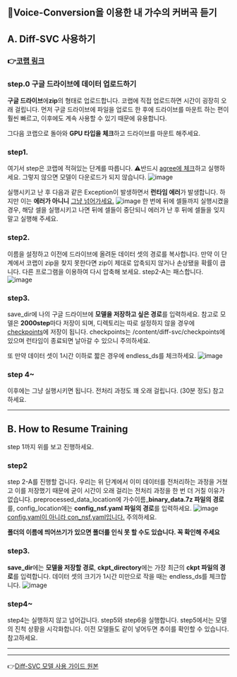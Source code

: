 <h>🎤Voice-Conversion을 이용한 내 가수의 커버곡 듣기</h>
-----------

## A. Diff-SVC 사용하기
### 👉[코랩 링크](https://colab.research.google.com/drive/18iQULcuyLp305OebGk_OYt2dZO0F_LOM)

### step.0 구글 드라이브에 데이터 업로드하기
**구글 드라이브**에**zip**의 형태로 업로드합니다.
코랩에 직접 업로드하면 시간이 굉장히 오래 걸립니다.
먼저 구글 드라이브에 파일을 업로드 한 후에 드라이브를 마운트 하는 편이 훨씬 빠르고, 이후에도 계속 사용할 수 있기 때문에 유용합니다.

그다음 코랩으로 돌아와 **GPU 타입을 체크**하고 드라이브를 마운트 해주세요.

### step1.
여기서 step은 코랩에 적혀있는 단계를 따릅니다. 
⚠️반드시 <u>agree에 체크</u>하고 실행하세요. 그렇지 않으면 모델이 다운로드가 되지 않습니다.
![image](https://github.com/qorjiwon/VO-CO/assets/82700743/425ef103-3a43-488d-896e-29a74c56606c)


실행시키고 난 후 다음과 같은 Exception이 발생하면서 **런타임 에러**가 발생합니다. 하지만 이는 **에러가 아니니** <u>그냥 넘어가세요.</u>
![image](https://github.com/qorjiwon/VO-CO/assets/82700743/ebff83c1-82b0-42ee-8094-52acf77959a3)
한 번에 뒤에 셀들까지 실행시켰을 경우, 해당 셀을 실행시키고 나면 뒤에 셀들이 중단되니 에러가 난 후 뒤에 셀들을 잊지 말고 실행해 주세요.

### step2.
이름을 설정하고 이전에 드라이브에 올려둔 데이터 셋의 경로를 복사합니다.
만약 이 단계에서 코랩이 zip을 찾지 못한다면 zip이 제대로 압축되지 않거나 손상됐을 확률이 큽니다. 다른 프로그램을 이용하여 다시 압축해 보세요. step2-A는 패스합니다.
![image](https://github.com/qorjiwon/VO-CO/assets/82700743/2b6c2333-3935-4360-8851-9319ae6764d9)

### step3. 
save_dir에 나의 구글 드라이브에 **모델을 저장하고 싶은 경로**를 입력하세요. 참고로 모델은 **2000step**마다 저장이 되며, 디렉토리는 따로 설정하지 않을 경우에 <u>checkpoints</u>에 저장이 됩니다. checkpoints는 /content/diff-svc/checkpoints에 있으며 런타임이 종료되면 날아갈 수 있으니 주의하세요.

또 만약 데이터 셋이 1시간 이하로 짧은 경우에 endless_ds를 체크하세요.
![image](https://github.com/qorjiwon/VO-CO/assets/82700743/5fc488dc-b400-4112-a329-fcb627eb0d2a)


### step 4~
이후에는 그냥 실행시키면 됩니다. 전처리 과정도 꽤 오래 걸립니다. (30분 정도) 참고하세요.


----------
## B. How to Resume Training 

step 1까지 위를 보고 진행하세요.

### step2 
step 2-A를 진행할 겁니다. 우리는 위 단계에서 이미 데이터를 전처리하는 과정을 거쳤고 이를 저장했기 때문에 굳이 시간이 오래 걸리는 전처리 과정을 한 번 더 거칠 이유가 없습니다. 
preprocessed_data_location에 가수이름_**binary_data.7z 파일의 경로**를, config_location에는 **config_nsf.yaml 파일의 경로**를 입력하세요.
![image](https://github.com/qorjiwon/VO-CO/assets/82700743/66ca356e-8242-4c2a-80ea-b93f7159d5e6)
<u>config.yaml이 아니라 con_nsf.yaml입니다.</u> 주의하세요.

**폴더의 이름에 띄어쓰기가 있으면 폴더를 인식 못 할 수도 있습니다. 꼭 확인해 주세요**

### step3.
**save_dir**에는 **모델을 저장할 경로**, **ckpt_directory**에는 가장 최근의 **ckpt 파일의 경로**를 입력합니다. 데이터 셋의 크기가 1시간 미만으로 작을 때는 endless_ds를 체크합니다.
![image](https://github.com/qorjiwon/VO-CO/assets/82700743/88a06aa5-276d-4406-8c8b-57b45c2dc583)

### step4~
step4는 실행하지 않고 넘어갑니다. 
step5와 step6을 실행합니다.
step5에서는 모델의 진척 상황을 시각화합니다. 이전 모델들도 같이 넣어두면 추이를 확인할 수 있습니다. 참고하세요.

***
---
👉[Diff-SVC 모델 사용 가이드 원본](https://docs.google.com/document/d/1nA3PfQ-BooUpjCYErU-BHYvg2_NazAYJ0mvvmcjG40o/edit#heading=h.x5mtoparsl14)

